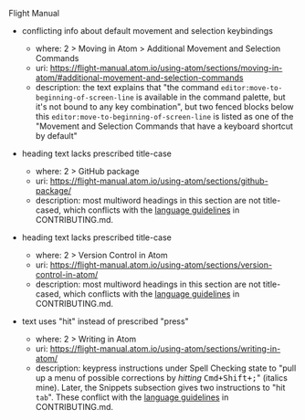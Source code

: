 Flight Manual

- conflicting info about default movement and selection keybindings
  - where: 2 > Moving in Atom > Additional Movement and Selection Commands
  - uri: https://flight-manual.atom.io/using-atom/sections/moving-in-atom/#additional-movement-and-selection-commands
  - description: the text explains that "the command `editor:move-to-beginning-of-screen-line` is available in the command palette, but it's not bound to any key combination", but two fenced blocks below this `editor:move-to-beginning-of-screen-line` is listed as one of the "Movement and Selection Commands that have a keyboard shortcut by default"

- heading text lacks prescribed title-case
  - where: 2 > GitHub package
  - uri: https://flight-manual.atom.io/using-atom/sections/github-package/
  - description: most multiword headings in this section are not title-cased, which conflicts with the [language guidelines]( https://github.com/atom/flight-manual.atom.io/blob/master/CONTRIBUTING.md#language) in CONTRIBUTING.md.

- heading text lacks prescribed title-case
  - where: 2 > Version Control in Atom
  - uri: https://flight-manual.atom.io/using-atom/sections/version-control-in-atom/
  - description: most multiword headings in this section are not title-cased, which conflicts with the [language guidelines]( https://github.com/atom/flight-manual.atom.io/blob/master/CONTRIBUTING.md#language) in CONTRIBUTING.md.

- text uses "hit" instead of prescribed "press"
  - where: 2 > Writing in Atom
  - uri: https://flight-manual.atom.io/using-atom/sections/writing-in-atom/
  - description: keypress instructions under Spell Checking state to "pull up a menu of possible corrections by _hitting_ <kbd>Cmd+Shift+;</kbd>" (italics mine). Later, the Snippets subsection gives two instructions to "hit `tab`". These conflict with the [language guidelines]( https://github.com/atom/flight-manual.atom.io/blob/master/CONTRIBUTING.md#language) in CONTRIBUTING.md.
